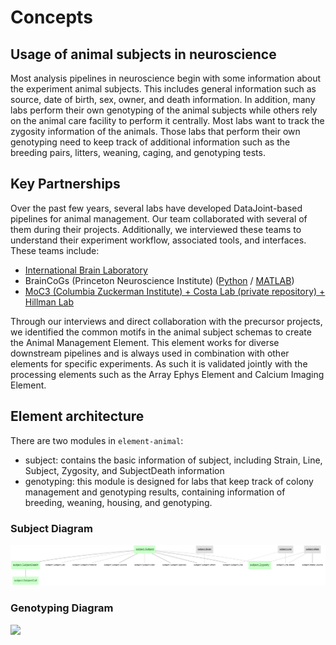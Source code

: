# Concepts


## Usage of animal subjects in neuroscience

 Most analysis pipelines in neuroscience begin with some information about the experiment animal subjects. This includes general information such as source, date of birth, sex, owner, and death information. In addition, many labs perform their own genotyping of the animal subjects while others rely on the animal care facility to perform it centrally. Most labs want to track the zygosity information of the animals. Those labs that perform their own genotyping need to keep track of additional information such as the breeding pairs, litters, weaning, caging, and genotyping tests.

## Key Partnerships

Over the past few years, several labs have developed DataJoint-based pipelines for animal management. Our team collaborated with several of them during their projects. Additionally, we interviewed these teams to understand their experiment workflow, associated tools, and interfaces. These teams include:

+ [International Brain Laboratory](https://github.com/int-brain-lab/IBL-pipeline)
+ BrainCoGs (Princeton Neuroscience Institute) ([Python](https://github.com/BrainCOGS/U19-pipeline_python) / [MATLAB](https://github.com/BrainCOGS/U19-pipeline-matlab))
+ [MoC3 (Columbia Zuckerman Institute) + Costa Lab (private repository) + Hillman Lab](https://github.com/ZuckermanBrain/datajoint-hillman)

Through our interviews and direct collaboration with the precursor projects, we identified the common motifs in the animal subject schemas to create the Animal Management Element. This element works for diverse downstream pipelines and is always used in combination with other elements for specific experiments. As such it is validated jointly with the processing elements such as the Array Ephys Element and Calcium Imaging Element.

## Element architecture

There are two modules in `element-animal`:
+ subject: contains the basic information of subject, including Strain, Line, Subject, Zygosity, and SubjectDeath information
+ genotyping: this module is designed for labs that keep track of colony management and genotyping results, containing information of breeding, weaning, housing, and genotyping.

### Subject Diagram

![](https://raw.githubusercontent.com/datajoint/element-animal/main/images/subject_diagram.svg)

### Genotyping Diagram

![](https://raw.githubusercontent.com/datajoint/element-animal/main/images/genotyping_diagram.svg)